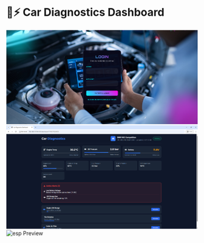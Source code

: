 # 🚗⚡ Car Diagnostics Dashboard
![Login Preview](static/images/Login-preview.png)
![Dashboard Preview](static/images/dashboard-preview.png)
![esp Preview](static/images/espesp-preview.jpg)
